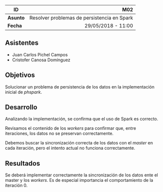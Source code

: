 | **ID**   |               M02 |
| -------- | ---------------------: |
| **Asunto** | Resolver problemas de persistencia en Spark |
| **Fecha** | 29/05/2018 - 11:00 |

## Asistentes

- Juan Carlos Pichel Campos
- Cristofer Canosa Domínguez

## Objetivos

Solucionar un problema de persistencia de los datos en la implementación inicial de *phspark*.

## Desarrollo

Analizando la implementación, se confirma que el uso de Spark es correcto.

Revisamos el contenido de los *workers* para confirmar que, entre iteraciones, los datos no se preservan correctamente.

Debemos buscar la sincronización correcta de los datos con el *master* en cada iteración, pero el intento actual no funciona correctamente.

## Resultados

Se deberá implementar correctamente la sincronización de los datos ente el master y los *workers*. Es de especial importancia el comportamiento de la iteración 0.
